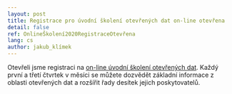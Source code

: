 ```yaml
---
layout: post
title: Registrace pro úvodní školení otevřených dat on-line otevřena
detail: false
ref: OnlineŠkolení2020RegistraceOtevřena
lang: cs
author: jakub_klímek
---
```


Otevřeli jsme registraci na [on-line úvodní školení otevřených dat](/vzdělávání/školení/).
Každý první a třetí čtvrtek  v měsíci se můžete dozvědět základní informace z oblasti otevřených dat a rozšířit řady desítek jejich poskytovatelů.
